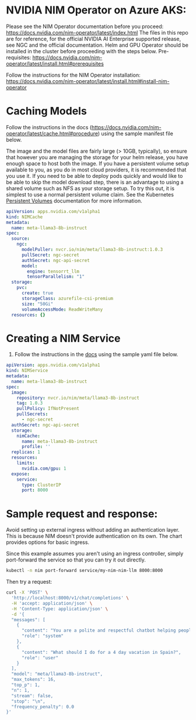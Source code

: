 # NVIDIA NIM Operator on Azure AKS:

Please see the NIM Operator documentation before you proceed: https://docs.nvidia.com/nim-operator/latest/index.html
The files in this repo are for reference, for the official NVIDIA AI Enterprise supported release, see NGC and the official documentation.
Helm and GPU Operator should be installed in the cluster before proceeding with the steps below. 
Pre-requisites: https://docs.nvidia.com/nim-operator/latest/install.html#prerequisites

Follow the instructions for the NIM Operator installation: https://docs.nvidia.com/nim-operator/latest/install.html#install-nim-operator


# Caching Models

Follow the instructions in the docs (https://docs.nvidia.com/nim-operator/latest/cache.html#procedure) using the sample manifest file below.
   
The image and the model files are fairly large (> 10GB, typically), so ensure that however you are managing the storage for your helm release, you have enough space to host both the image. If you have a persistent volume setup available to you, as you do in most cloud providers, it is recommended that you use it. If you need to be able to deploy pods quickly and would like to be able to skip the model download step, there is an advantage to using a shared volume such as NFS as your storage setup. To try this out, it is simplest to use a normal persistent volume claim. See the Kubernetes [Persistent Volumes](https://kubernetes.io/docs/concepts/storage/persistent-volumes/) documentation for more information.

```yaml
apiVersion: apps.nvidia.com/v1alpha1
kind: NIMCache
metadata:
  name: meta-llama3-8b-instruct
spec:
  source:
    ngc:
      modelPuller: nvcr.io/nim/meta/llama3-8b-instruct:1.0.3
      pullSecret: ngc-secret
      authSecret: ngc-api-secret
      model:
        engine: tensorrt_llm
        tensorParallelism: "1"
  storage:
    pvc:
      create: true
      storageClass: azurefile-csi-premium
      size: "50Gi"
      volumeAccessMode: ReadWriteMany
  resources: {}
```
 
# Creating a NIM Service 

1. Follow the instructions in the [docs](https://docs.nvidia.com/nim-operator/latest/service.html#procedure) using the sample yaml file below.

```yaml
apiVersion: apps.nvidia.com/v1alpha1
kind: NIMService
metadata:
  name: meta-llama3-8b-instruct
spec:
  image:
    repository: nvcr.io/nim/meta/llama3-8b-instruct
    tag: 1.0.3
    pullPolicy: IfNotPresent
    pullSecrets:
      - ngc-secret
  authSecret: ngc-api-secret
  storage:
    nimCache:
      name: meta-llama3-8b-instruct
      profile: ''
  replicas: 1
  resources:
    limits:
      nvidia.com/gpu: 1
  expose:
    service:
      type: ClusterIP
      port: 8000
```    

# Sample request and response:

Avoid setting up external ingress without adding an authentication layer. This is because NIM doesn't provide authentication on its own. The chart provides options for basic ingress.

Since this example assumes you aren't using an ingress controller, simply port-forward the service so that you can try it out directly.

```bash
kubectl -n nim port-forward service/my-nim-nim-llm 8000:8000
```

Then try a request:

```bash
curl -X 'POST' \
  'http://localhost:8000/v1/chat/completions' \
  -H 'accept: application/json' \
  -H 'Content-Type: application/json' \
  -d '{
  "messages": [
    {
      "content": "You are a polite and respectful chatbot helping people plan a vacation.",
      "role": "system"
    },
    {
      "content": "What should I do for a 4 day vacation in Spain?",
      "role": "user"
    }
  ],
  "model": "meta/llama3-8b-instruct",
  "max_tokens": 16,
  "top_p": 1,
  "n": 1,
  "stream": false,
  "stop": "\n",
  "frequency_penalty": 0.0
}'
```
